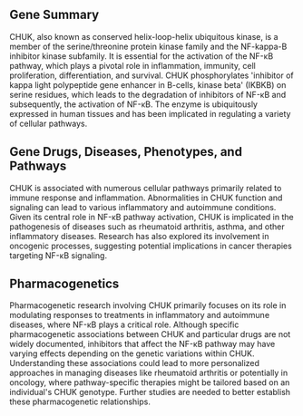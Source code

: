 ## Gene Summary
CHUK, also known as conserved helix-loop-helix ubiquitous kinase, is a member of the serine/threonine protein kinase family and the NF-kappa-B inhibitor kinase subfamily. It is essential for the activation of the NF-κB pathway, which plays a pivotal role in inflammation, immunity, cell proliferation, differentiation, and survival. CHUK phosphorylates 'inhibitor of kappa light polypeptide gene enhancer in B-cells, kinase beta' (IKBKB) on serine residues, which leads to the degradation of inhibitors of NF-κB and subsequently, the activation of NF-κB. The enzyme is ubiquitously expressed in human tissues and has been implicated in regulating a variety of cellular pathways.

## Gene Drugs, Diseases, Phenotypes, and Pathways
CHUK is associated with numerous cellular pathways primarily related to immune response and inflammation. Abnormalities in CHUK function and signaling can lead to various inflammatory and autoimmune conditions. Given its central role in NF-κB pathway activation, CHUK is implicated in the pathogenesis of diseases such as rheumatoid arthritis, asthma, and other inflammatory diseases. Research has also explored its involvement in oncogenic processes, suggesting potential implications in cancer therapies targeting NF-κB signaling.

## Pharmacogenetics
Pharmacogenetic research involving CHUK primarily focuses on its role in modulating responses to treatments in inflammatory and autoimmune diseases, where NF-κB plays a critical role. Although specific pharmacogenetic associations between CHUK and particular drugs are not widely documented, inhibitors that affect the NF-κB pathway may have varying effects depending on the genetic variations within CHUK. Understanding these associations could lead to more personalized approaches in managing diseases like rheumatoid arthritis or potentially in oncology, where pathway-specific therapies might be tailored based on an individual's CHUK genotype. Further studies are needed to better establish these pharmacogenetic relationships.